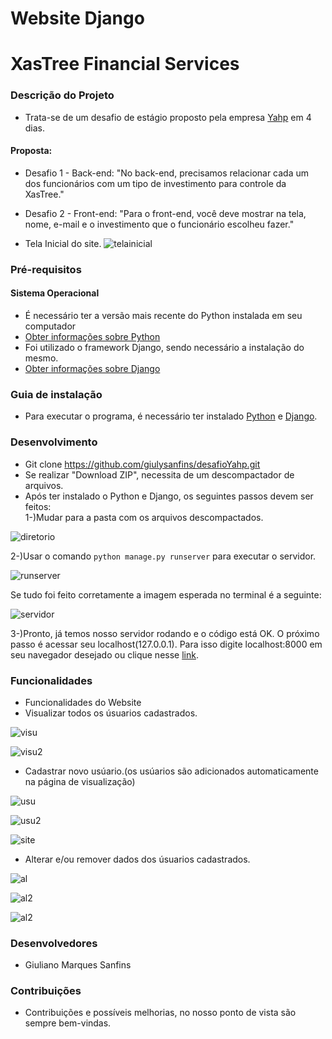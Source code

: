 # Website Django

# XasTree Financial Services

### Descrição do Projeto
   * Trata-se de um desafio de estágio proposto pela empresa [Yahp](https://www.linkedin.com/company/yahp/) em 4 dias.
#### Proposta:
* Desafio 1 - Back-end:
"No back-end, precisamos relacionar cada um dos funcionários com um tipo de investimento para controle da XasTree."

* Desafio 2 - Front-end:
"Para o front-end, você deve mostrar na tela, nome, e-mail e o investimento que o funcionário escolheu fazer."

* Tela Inicial do site.
![telainicial](https://user-images.githubusercontent.com/32877842/92270301-36456000-eebc-11ea-9b72-e544e3c0fda2.png)


 ### Pré-requisitos

#### Sistema Operacional
* É necessário ter a versão mais recente do Python instalada em seu computador
* [Obter informações sobre Python](https://www.python.org/downloads/)
* Foi utilizado o framework Django, sendo necessário a instalação do mesmo.
* [Obter informações sobre Django](https://www.djangoproject.com/start/)


### Guia de instalação
* Para executar o programa, é necessário ter instalado [Python](https://www.python.org/downloads/) e [Django](https://www.djangoproject.com/start/).

### Desenvolvimento
* Git clone https://github.com/giulysanfins/desafioYahp.git
* Se realizar "Download ZIP", necessita de um descompactador de arquivos.
* Após ter instalado o Python e Django, os seguintes passos devem ser feitos:  
 1-)Mudar para a pasta com os arquivos descompactados.
 
![diretorio](https://user-images.githubusercontent.com/32877842/92271002-70633180-eebd-11ea-8f32-acb9e4982599.png)

 2-)Usar o comando ```python manage.py runserver``` para executar o servidor.
 
 ![runserver](https://user-images.githubusercontent.com/32877842/92271124-a0aad000-eebd-11ea-9386-adf1d80f77db.png)
 
 Se tudo foi feito corretamente a imagem esperada no terminal é a seguinte:
 
 ![servidor](https://user-images.githubusercontent.com/32877842/92271186-bb7d4480-eebd-11ea-8edf-ba3d0e9aa9ee.png)
 
 3-)Pronto, já temos nosso servidor rodando e o código está OK. O próximo passo é acessar seu localhost(127.0.0.1). Para isso digite localhost:8000 em seu navegador desejado ou clique nesse [link](http://localhost:8000/).


### Funcionalidades
* Funcionalidades do Website
* Visualizar todos os úsuarios cadastrados.

![visu](https://user-images.githubusercontent.com/32877842/92271402-1d3dae80-eebe-11ea-9c55-01832e2dc5e8.png)

![visu2](https://user-images.githubusercontent.com/32877842/92271430-2b8bca80-eebe-11ea-8c48-6c3bce0a2e9f.png)

* Cadastrar novo usúario.(os usúarios são adicionados automaticamente na página de visualização)

![usu](https://user-images.githubusercontent.com/32877842/92271503-4cecb680-eebe-11ea-8f09-6db40203c355.png)

![usu2](https://user-images.githubusercontent.com/32877842/92271562-6988ee80-eebe-11ea-8f42-00e3d3b7fbc3.png)

![site](https://user-images.githubusercontent.com/32877842/92272342-bde09e00-eebf-11ea-9e2e-95cfa350fe87.gif)

* Alterar e/ou remover dados dos úsuarios cadastrados.

![al](https://user-images.githubusercontent.com/32877842/92272423-e23c7a80-eebf-11ea-921d-4270ab7f829c.png)

![al2](https://user-images.githubusercontent.com/32877842/92272488-039d6680-eec0-11ea-9588-58713614a2d2.png)

![al2](https://user-images.githubusercontent.com/32877842/92272528-17e16380-eec0-11ea-9966-d198787c8130.png)




### Desenvolvedores
* Giuliano Marques Sanfins

### Contribuições
- Contribuições e possíveis melhorias, no nosso ponto de vista são sempre bem-vindas.
